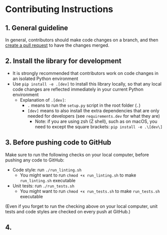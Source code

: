 # Contributing Instructions

## 1. General guideline

In general, contributors should make code changes on a branch, and then [create a pull request](https://docs.github.com/en/pull-requests/collaborating-with-pull-requests/proposing-changes-to-your-work-with-pull-requests/creating-a-pull-request) to have the changes merged.

## 2. Install the library for development

- It is strongly recommended that contributors work on code changes in an isolated Python environment
- Use `pip install -e .[dev]` to install this library locally, so that any local code changes are reflected immediately in your current Python environment
    + Explanation of `.[dev]`:
        - `.` means to run the `setup.py` script in the root folder (`.`)
        - `[dev]` means to also install the extra dependencies that are only needed for developers (see `requirements.dev` for what they are)
            + Note: if you are using zsh (Z shell), such as on macOS, you need to except the square brackets: `pip install -e .\[dev\]`

## 3. Before pushing code to GitHub

Make sure to run the following checks on your local computer, before pushing any code to GitHub:
- Code style: run `./run_linting.sh`
    + You might want to run `chmod +x run_linting.sh` to make `run_linting.sh` executable
- Unit tests: run `./run_tests.sh`
    + You might want to run `chmod +x run_tests.sh` to make `run_tests.sh` executable

(Even if you forget to run the checking above on your local computer, unit tests and code styles are checked on every push at GitHub.)

## 4.
